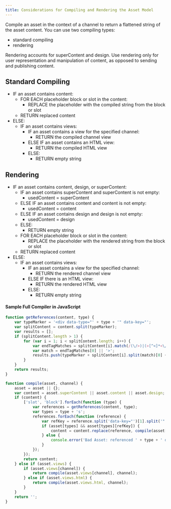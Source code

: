 ```yaml
---
title: Considerations for Compiling and Rendering the Asset Model
---
```


Compile an asset in the context of a channel to return a flattened string of the asset content. You can use two compiling types:

* standard compiling
* rendering

Rendering accounts for superContent and design. Use rendering only for user representation and manipulation of content, as opposed to sending and publishing content.

## Standard Compiling

* IF an asset contains content:
  * FOR EACH placeholder block or slot in the content:
    * REPLACE the placeholder with the compiled string from the block or slot
  * RETURN replaced content
* ELSE:
  * IF an asset contains views:
    * IF an asset contains a view for the specified channel:
      * RETURN the compiled channel view
    * ELSE IF an asset contains an HTML view:
      * RETURN the compiled HTML view
    * ELSE:
      * RETURN empty string

## Rendering

* IF an asset contains content, design, or superContent:
  * IF an asset contains superContent and superContent is not empty:
    * usedContent = superContent
  * ELSE IF an asset contains content and content is not empty:
    * usedContent = content
  * ELSE IF an asset contains design and design is not empty:
    * usedContent = design
  * ELSE:
    * RETURN empty string
  * FOR EACH placeholder block or slot in the content:
    * REPLACE the placeholder with the rendered string from the block or slot
  * RETURN replaced content
* ELSE:
  * IF an asset contains views:
    * IF an asset contains a view for the specified channel:
      * RETURN the rendered channel view
    * ELSE IF there is an HTML view:
      * RETURN the rendered HTML view
    * ELSE:
      * RETURN empty string

#### Sample Full Compiler in JavaScript

```js
function getReferences(content, type) {
	var typeMarker = '<div data-type="' + type + '" data-key="';
	var splitContent = content.split(typeMarker);
	var results = [];
	if (splitContent.length > 1) {
		for (var i = 1; i < splitContent.length; i++) {
			var endTagMatches = splitContent[i].match(/(\/>)|(>[^<]*<\/div>)/i);
			var match = endTagMatches[0] || '>';
			results.push(typeMarker + splitContent[i].split(match)[0] + match);
		}
	}
	return results;
}

function compile(asset, channel) {
	asset = asset || {};
	var content = asset.superContent || asset.content || asset.design;
	if (content) {
		['slot', 'block'].forEach(function (type) {
			var references = getReferences(content, type);
			var types = type + 's';
			references.forEach(function (reference) {
				var refKey = reference.split('data-key="')[1].split('"')[0];
				if (asset[types] && asset[types][refKey]) {
					content = content.replace(reference, compile(asset[types][refKey]));
				} else {
					console.error('Bad Asset: referenced ' + type + ' does not exist: ' + refKey);
				}
			});
		});
		return content;
	} else if (asset.views) {
		if (asset.views[channel]) {
			return compile(asset.views[channel], channel);
		} else if (asset.views.html) {
			return compile(asset.views.html, channel);
		}
	}
	return '';
}
```
